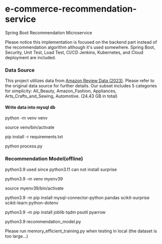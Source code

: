 # e-commerce-recommendation-service
Spring Boot Recommendation Microservice

Please notice this implementation is focused on the backend part instead of the recommendation algorithm although it's used somewhere. Spring Boot, Security, Unit Test, Load Test, CI/CD Jenkins, Kubernetes, and Cloud deployment are included.

### Data Source
This project utilizes data from [Amazon Review Data (2023)](https://amazon-reviews-2023.github.io/). 
Please refer to the original data source for further details.
Our subset includes 5 categories for simplicity: All_Beauty, Amazon_Fashion, Appliances, Arts_Crafts_and_Sewing, Automotive. (24.43 GB in total)

#### Write data into mysql db
python -m venv venv

source venv/bin/activate 

pip install -r requirements.txt

python process.py


### Recommendation Model(offline)
python3.9 used since python3.11 can not install surprise

python3.9 -m venv myenv39 

source myenv39/bin/activate

python3.9 -m pip install mysql-connector-python pandas scikit-surprise scikit-learn python-dotenv

python3.9 -m pip install joblib tqdm psutil pyarrow

python3.9 recommendation_model.py

Please run memory_efficient_training.py when testing in local (the dataset is too large...)

